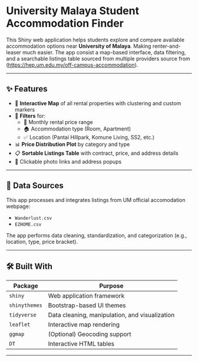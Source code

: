 # University Malaya Student Accommodation Finder

This Shiny web application helps students explore and compare available accommodation options near **University of Malaya**. Making renter-and-leaser much easier.
The app consist a map-based interface, data filtering, and a searchable listings table sourced from multiple providers source from (https://hep.um.edu.my/off-campus-accommodation).

---

## ✨ Features

- 📍 **Interactive Map** of all rental properties with clustering and custom markers
- 🔎 **Filters** for:
  - 🚀 Monthly rental price range
  - 🏠 Accommodation type (Room, Apartment)
  - ✅ Location (Pantai Hillpark, Komune Living, SS2, etc.)
- 📊 **Price Distribution Plot** by category and type
- 📋 **Sortable Listings Table** with contract, price, and address details
- 📎 Clickable photo links and address popups

---

## 📁 Data Sources

This app processes and integrates listings from UM official accomodation webpage:

- `Wanderlust.csv`
- `EZHOME.csv`

The app performs data cleaning, standardization, and categorization (e.g., location, type, price bracket).

---

## 🛠️ Built With

| Package        | Purpose                                         |
|----------------|--------------------------------------------------|
| `shiny`        | Web application framework                        |
| `shinythemes`  | Bootstrap-based UI themes                        |
| `tidyverse`    | Data cleaning, manipulation, and visualization   |
| `leaflet`      | Interactive map rendering                        |
| `ggmap`        | (Optional) Geocoding support                     |
| `DT`           | Interactive HTML tables                          |

---

